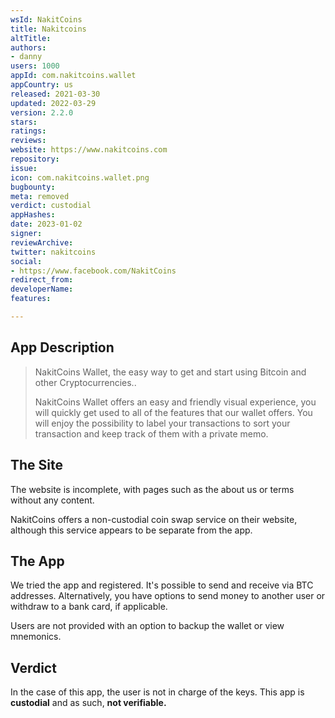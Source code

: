 ```yaml
---
wsId: NakitCoins
title: Nakitcoins
altTitle: 
authors:
- danny
users: 1000
appId: com.nakitcoins.wallet
appCountry: us
released: 2021-03-30
updated: 2022-03-29
version: 2.2.0
stars: 
ratings: 
reviews: 
website: https://www.nakitcoins.com
repository: 
issue: 
icon: com.nakitcoins.wallet.png
bugbounty: 
meta: removed
verdict: custodial
appHashes: 
date: 2023-01-02
signer: 
reviewArchive: 
twitter: nakitcoins
social:
- https://www.facebook.com/NakitCoins
redirect_from: 
developerName: 
features: 

---
```


## App Description

> NakitCoins Wallet, the easy way to get and start using Bitcoin and other Cryptocurrencies..
>
> NakitCoins Wallet offers an easy and friendly visual experience, you will quickly get used to all of the features that our wallet offers. You will enjoy the possibility to label your transactions to sort your transaction and keep track of them with a private memo.

## The Site

The website is incomplete, with pages such as the about us or terms without any content.

NakitCoins offers a non-custodial coin swap service on their website, although this service appears to be separate from the app.

## The App

We tried the app and registered. It's possible to send and receive via BTC addresses. Alternatively, you have options to send money to another user or withdraw to a bank card, if applicable.

Users are not provided with an option to backup the wallet or view mnemonics.

## Verdict

In the case of this app, the user is not in charge of the keys. This app is **custodial** and as such, **not verifiable.**